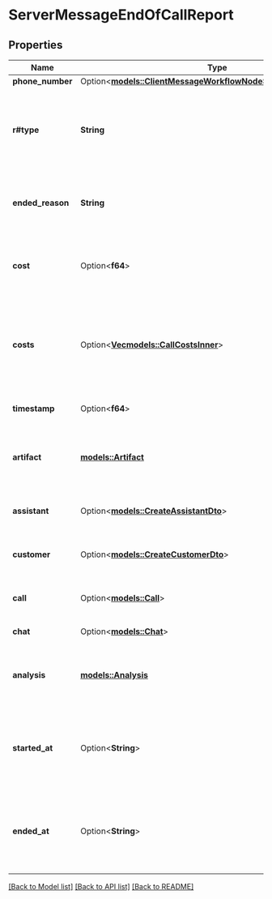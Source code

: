 # ServerMessageEndOfCallReport

## Properties

Name | Type | Description | Notes
------------ | ------------- | ------------- | -------------
**phone_number** | Option<[**models::ClientMessageWorkflowNodeStartedPhoneNumber**](ClientMessageWorkflowNodeStarted_phoneNumber.md)> |  | [optional]
**r#type** | **String** | This is the type of the message. \"end-of-call-report\" is sent when the call ends and post-processing is complete. | 
**ended_reason** | **String** | This is the reason the call ended. This can also be found at `call.endedReason` on GET /call/:id. | 
**cost** | Option<**f64**> | This is the cost of the call in USD. This can also be found at `call.cost` on GET /call/:id. | [optional]
**costs** | Option<[**Vec<models::CallCostsInner>**](Call_costs_inner.md)> | These are the costs of individual components of the call in USD. This can also be found at `call.costs` on GET /call/:id. | [optional]
**timestamp** | Option<**f64**> | This is the timestamp of the message. | [optional]
**artifact** | [**models::Artifact**](Artifact.md) | These are the artifacts from the call. This can also be found at `call.artifact` on GET /call/:id. | 
**assistant** | Option<[**models::CreateAssistantDto**](CreateAssistantDTO.md)> | This is the assistant that the message is associated with. | [optional]
**customer** | Option<[**models::CreateCustomerDto**](CreateCustomerDTO.md)> | This is the customer that the message is associated with. | [optional]
**call** | Option<[**models::Call**](Call.md)> | This is the call that the message is associated with. | [optional]
**chat** | Option<[**models::Chat**](Chat.md)> | This is the chat object. | [optional]
**analysis** | [**models::Analysis**](Analysis.md) | This is the analysis of the call. This can also be found at `call.analysis` on GET /call/:id. | 
**started_at** | Option<**String**> | This is the ISO 8601 date-time string of when the call started. This can also be found at `call.startedAt` on GET /call/:id. | [optional]
**ended_at** | Option<**String**> | This is the ISO 8601 date-time string of when the call ended. This can also be found at `call.endedAt` on GET /call/:id. | [optional]

[[Back to Model list]](../README.md#documentation-for-models) [[Back to API list]](../README.md#documentation-for-api-endpoints) [[Back to README]](../README.md)


